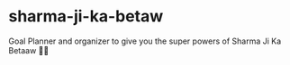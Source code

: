 # sharma-ji-ka-betaw
Goal Planner and organizer to give you the super powers of Sharma Ji Ka Betaaw 🏋️‍♂️
